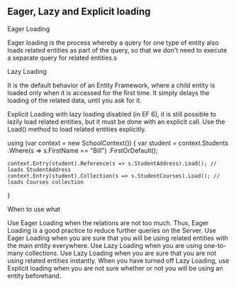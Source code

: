 ## Eager, Lazy and Explicit loading

Eager Loading

Eager loading is the process whereby a query for one type of entity also loads related entities as part of the query, so that we don't need to execute a separate query for related entities.s

Lazy Loading

It is the default behavior of an Entity Framework, where a child entity is loaded only when it is accessed for the first time. It simply delays the loading of the related data, until you ask for it.

Explicit Loading
with lazy loading disabled (in EF 6), it is still possible to lazily load related entities, but it must be done with an explicit call. Use the Load() method to load related entities explicitly. 

using (var context = new SchoolContext())
{
    var student = context.Students
                        .Where(s => s.FirstName == "Bill")
                        .FirstOrDefault<Student>();

    context.Entry(student).Reference(s => s.StudentAddress).Load(); // loads StudentAddress
    context.Entry(student).Collection(s => s.StudentCourses).Load(); // loads Courses collection 
}     

When to use what

Use Eager Loading when the relations are not too much. Thus, Eager Loading is a good practice to reduce further queries on the Server.
Use Eager Loading when you are sure that you will be using related entities with the main entity everywhere.
Use Lazy Loading when you are using one-to-many collections.
Use Lazy Loading when you are sure that you are not using related entities instantly.
When you have turned off Lazy Loading, use Explicit loading when you are not sure whether or not you will be using an entity beforehand.
